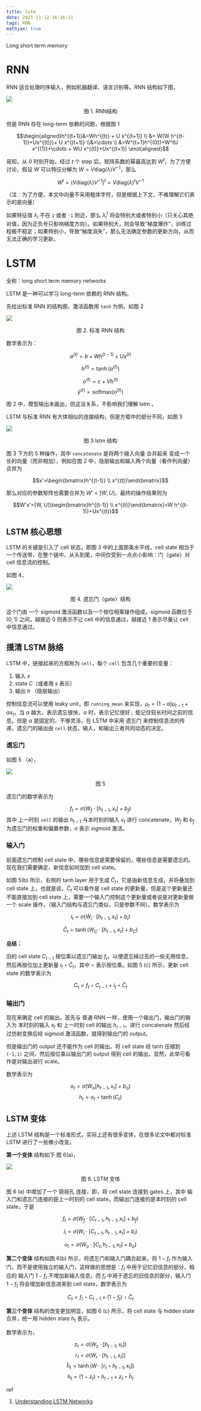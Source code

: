 ```yaml
---
title: lstm
date: 2021-11-12 16:16:11
tags: RNN
mathjax: true
---
```

Long short term memory
<!--more-->

# RNN

RNN 适合处理时序输入，例如机器翻译、语言识别等。RNN 结构如下图，

![](/images/ml/lstm1.png)

<center>图 1. RNN结构</center>

但是 RNN 存在 long-term 依赖的问题，根据图 1

$$\begin{aligned}h^{(t+1)}&=Wh^{(t)} + U x^{(t+1)}
\\ &= W(W h^{(t-1)}+Ux^{(t)})+ U x^{(t+1)}
\\&=\cdots
\\ &=W^{t+1}h^{(0)}+W^tU x^{(1)}+\cdots + WU x^{(t)}+Ux^{(t+1)}
\end{aligned}$$

易知，从 $0$ 时刻开始，经过 $t$ 个 step 后，矩阵系数的幂最高达到 $W^t$，为了方便讨论，假设 $W$ 可以特征分解为 $W=V \text {diag}(\lambda) V^{-1}$，那么 

$$W^t = (V \text {diag}(\lambda) V^{-1})^t = V \text{diag}(\lambda)^t V^{-1}$$

（注：为了方便，本文中向量不采用粗体字符，但是根据上下文，不难理解它们表示的是向量）

如果特征值 $\lambda_i$ 不在 `1` 或者 `-1` 附近，那么 $\lambda_i^t$ 将会特别大或者特别小（只关心其绝对值，因为正负号只影响梯度方向）。如果特别大，则会导致“梯度爆炸”，训练过程极不稳定；如果特别小，导致“梯度消失”，那么无法确定参数的更新方向，从而无法正确的学习更新。

# LSTM
全称：long short term memory networks

LSTM 是一种可以学习 long-term 依赖的 RNN 结构。

先给出标准 RNN 的结构图，激活函数用 `tanh` 为例，如图 2

![](/images/ml/lstm2.png)

<center>图 2. 标准 RNN 结构</center>

数学表示为：

$$a^{(t)} = b+W h^{(t-1)}+Ux^{(t)}$$

$$h^{(t)} = \tanh(a^{(t)})$$

$$o^{(t)} = c + V h^{(t)}$$
$$\hat y^{(t)} = \text{softmax} (o^{(t)})$$

图 2 中，模型输出未画出，但这没关系，不影响我们理解 lstm 。

LSTM 与标准 RNN 有大体相似的连接结构，但是方框中的部分不同，如图 3

![](/images/ml/lstm3.png)

<center>图 3 lstm 结构</center>

图 3 下方的 5 种操作，其中 `concatenate` 是将两个输入向量 合并起来 变成一个长的向量（而非相加），例如在图 2 中，隐层输出和输入两个向量（看作列向量）合并为 

$$x'=\begin{bmatrix}h^{(t-1)} \\ x^{(t)}\end{bmatrix}$$

那么对应的参数矩阵也需要合并为 $W'=[W, U]$，最终的操作结果则为

$$W'x'=[W, U]\begin{bmatrix}h^{(t-1)} \\ x^{(t)}\end{bmatrix}=W h^{(t-1)}+Ux^{(t)}$$

## LSTM 核心思想

LSTM 的关键是引入了 cell 状态，即图 3 中的上面那条水平线，cell state 相当于一个传送带，在整个链中，从头到尾，中间仅受到一点点小影响：门（gate）对 cell 信息流的控制。

如图 4，

![](/images/ml/lstm4.png)
<center>图 4. 遗忘门（gate）结构</center>

这个门由 一个 sigmoid 激活函数以及一个按位相乘操作组成，sigmoid 函数位于 $(0,1)$ 之间，越接近 0 则表示不让 cell 中的信息通过，越接近 1 表示尽量让 cell 中信息通过。

## 摸清 LSTM 脉络

LSTM 中，链接起来的方框称为 `cell`，每个 `cell` 包含几个重要的变量：

1. 输入 $x$
2. state $C$（或者用 $s$ 表示）
3. 输出 $h$ （隐层输出）

控制信息流可以使用 leaky unit，即 `running_mean` 来实现，$\mu_t=(1-\alpha) \mu_{t-1} + \alpha x_t$，当 $\alpha$ 越大，表示遗忘很快，$\alpha$ 时，表示记忆很好，能记住较长时间之前的信息。但是 $\alpha$ 是固定的，不够灵活，在 LSTM 中采用 遗忘门 来控制信息流的传递，遗忘门的输出由 `cell` 状态，输入，和输出三者共同动态的决定。

### 遗忘门
如图 5 （a），

![](/images/ml/lstm5.png)
<center>图 5</center>

遗忘门的数学表示为

$$f_t=\sigma (W_f \cdot [h_{t-1}, x_t] + b_f)$$
其中 上一时刻 `cell` 的输出 $h_{t-1}$ 与本时刻的输入 $x_t$ 进行 concatenate，$W_f$ 和 $b_f$ 为遗忘门的权重和偏置参数，$\sigma$ 表示 sigmoid 激活。

### 输入门

前面遗忘门控制 cell state 中，哪些信息是需要保留的，哪些信息是需要遗忘的。现在我们需要确定，新信息如何加到 cell state。


如图 5(b) 所示，右侧的 tanh layer 用于生成 $\hat C_t$，它是由新信息生成，并将叠加到 cell state 上，也就是说，$\hat C_t$ 可以看作是 cell state 的更新量，但是这个更新量还不能直接加到 cell state 上，需要一个输入门控制这个更新量或者说是对更新量做一个 scale 操作，（输入门结构与遗忘门类似，只是参数不同）。数学表示为

$$i_t=\sigma(W_i \cdot [h_{t-1}, x_t]+b_i)$$

$$\hat C_t = \tanh (W_C \cdot [h_{t-1}, x_t] + b_C)$$

**总结：**

旧的 cell state $C_{t-1}$ 按位乘以遗忘门输出 $f_t$，以便遗忘掉过去的一些无用信息，然后再按位加上更新量 $i_t \star \hat C_t$，其中 $\star$ 表示按位乘。如图 5 (c) 所示，更新 cell state 的数学表示为

$$C_t = f_t \star C_{t-1} + i_t \star \hat C_t$$

### 输出门

现在来确定 cell 的输出。首先与 普通 RNN 一样，使用一个输出门，输出门的输入为 本时刻的输入 $x_t$ 和 上一时刻 cell 的输出 $h_{t-1}$，进行 concatenate 然后经过仿射变换后经 sigmoid 激活函数，就得到输出门的 output。

但是输出门的 output 还不能作为 cell 的输出。将 cell state 经 tanh 压缩到 `(-1,1)` 之间，然后按位乘以输出门的 output 得到 cell 的输出，显然，此举可看作是对输出进行 scale。

数学表示为

$$o_t=\sigma(W_o [h_{t-1},x_t]+b_o)$$
$$h_t=o_t \star \tanh (C_t)$$


## LSTM 变体

上述 LSTM 结构是一个标准形式，实际上还有很多变体，在很多论文中都对标准 LSTM 进行了一些微小改变。

**第一个变体** 结构如下 图 6(a)，

![](/images/ml/lstm6.png)

<center>图 6. LSTM 变体</center>

图 6 (a) 中增加了一个 窥视孔 连接，即，将 cell state 连接到 gates 上，其中 输入门和遗忘门连接的是上一时刻的 cell state，而输出门连接的是本时刻的 cell state，于是

$$f_t = \sigma (W_f \cdot [C_{t-1}, h_{t-1}, x_t]+b_f)$$

$$i_i = \sigma(W_i \cdot [C_{t-1}, h_{t-1}, x_t] + b_i)$$

$$o_t = \sigma(W_o \cdot [C_t, h_{t-1}, x_t]+b_o)$$

**第二个变体** 结构如图 6(b) 所示，将遗忘门和输入门耦合起来，将 $1-f_t$ 作为输入门，而不是使用独立的输入门，这样做的思想是：$f_t$ 中用于记忆旧信息的部分，相应的 输入门 $1-f_t$ 不增加新输入信息，而 $f_t$ 中用于遗忘的旧信息的部分，输入门 $1-f_t$ 将会增加新信息进来到 cell state，数学表示为

$$C_t = f_t \star C_{t-1} + (1-f_t) \star \hat C_t$$

**第三个变体** 结构的改变更加明显，如图 6 (c) 所示，将 cell state 与 hidden state 合并，统一用 hidden state $h_t$ 表示。

数学表示为，

$$z_t = \sigma(W_z \cdot [h_{t-1},x_t])$$
$$r_t = \sigma(W_r \cdot [h_{t-1},x_t])$$
$$\hat h_t = \tanh(W \cdot [r_t \star h_{t-1}, x_t])$$
$$h_t = (1-z_t) \star h_{t-1} + z_t \star \hat h_t$$







ref

1. [Understanding LSTM Networks](http://colah.github.io/posts/2015-08-Understanding-LSTMs/)